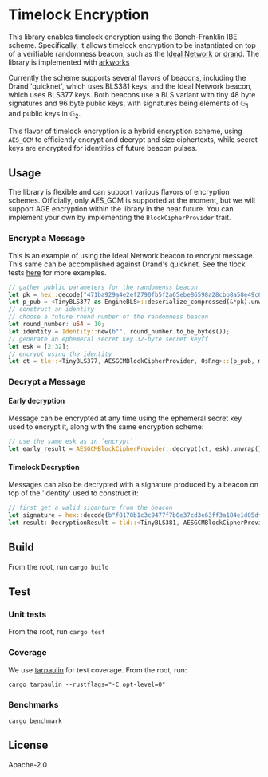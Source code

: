 # Timelock Encryption

This library enables timelock encryption using the Boneh-Franklin IBE scheme. Specifically, it allows timelock encryption to be instantiated on top of a verifiable randomness beacon, such as the [Ideal Network](https://docs.idealabs.network) or [drand](https://drand.love). The library is implemented with [arkworks](https://github.com/arkworks-rs)

Currently the scheme supports several flavors of beacons, including the Drand 'quicknet', which uses BLS381 keys, and the Ideal Network beacon, which uses BLS377 keys. Both beacons use a BLS variant with tiny 48 byte signatures and 96 byte public keys, with signatures being elements of $\mathbb{G}_1$ and public keys in $\mathbb{G}_2$. 

This flavor of timelock encryption is a hybrid encryption scheme, using `AES_GCM` to efficiently encrypt and decrypt and size ciphertexts, while secret keys are encrypted for identities of future beacon pulses.

## Usage

The library is flexible and can support various flavors of encryption schemes. Officially, only AES_GCM is supported at the moment, but we will support AGE encryption within the library in the near future. You can implement your own by implementing the `BlockCipherProvider` trait.

### Encrypt a Message

This is an example of using the Ideal Network beacon to encrypt message. This same can be accomplished against Drand's quicknet. See the tlock tests [here](./src/tlock.rs) for more examples.

``` rust
// gather public parameters for the randomenss beacon
let pk = hex::decode("471ba929a4e2ef2790fb5f2a65ebe86598a28cbb8a58e49c6cc7292cf40cecbdf10152394ba938367ded5355ae373e01a99567467bc816864774e84b984fc16e2ae2232be6481cd4db0e378e1d6b0c2265d2aa8e0fa4e2c76958ce9f12df8e0134c431c181308a68b94b9cfba5176c3a8dd22ead9a68a077ecce7facfe4adb9e0e0a71c94a0c436d8049b03fa5352301").expect("decoding failure");
let p_pub = <TinyBLS377 as EngineBLS>::deserialize_compressed(&*pk).unwrap();
// construct an identity
// choose a future round number of the randomness beacon
let round_number: u64 = 10;
let identity = Identity::new(b"", round_number.to_be_bytes());
// generate an ephemeral secret key 32-byte secret keyff
let esk = [2;32];
// encrypt using the identity
let ct = tle::<TinyBLS377, AESGCMBlockCipherProvider, OsRng>::(p_pub, msk, &message, id, OsRng).unwrap();
```

### Decrypt a Message

#### Early decryption
Message can be encrypted at any time using the ephemeral secret key used to encrypt it, along with the same encryption scheme:
``` rust
// use the same esk as in `encrypt`
let early_result = AESGCMBlockCipherProvider::decrypt(ct, esk).unwrap();
```

#### Timelock Decryption
Messages can also be decrypted with a signature produced by a beacon on top of the 'identity' used to construct it:
``` rust
// first get a valid siganture from the beacon
let signature =	hex::decode(b"f8178b1c3c9477f7b0e37cd3e63ff3a184e1d05df3117438cd05e109b5731a52a96ae344e461bc6cb8e04f5efed34701").expect("decoding failure");
let result: DecryptionResult = tld::<TinyBLS381, AESGCMBlockCipherProvider>(ct, sig).unwrap();
```

## Build

From the root, run `cargo build`

## Test

### Unit tests
From the root, run `cargo test`

### Coverage
We use [tarpaulin](https://github.com/xd009642/tarpaulin) for test coverage. From the root, run:

```
cargo tarpaulin --rustflags="-C opt-level=0"
```

### Benchmarks

``` shell
cargo benchmark
```

## License

Apache-2.0